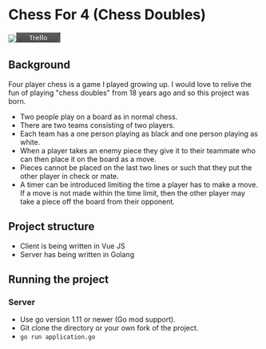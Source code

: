 # Chess For 4 (Chess Doubles)
<a href="https://goreportcard.com/report/github.com/team142/chessfor4"><img src="https://goreportcard.com/badge/github.com/team142/chessfor4" /></a><img src="docs/trello.png" />

## Background

Four player chess is a game I played growing up. I would love to relive the fun of playing "chess doubles" from 18 years ago and so this project was born.

- Two people play on a board as in normal chess.
- There are two teams consisting of two players.
- Each team has a one person playing as black and one person playing as white.
- When a player takes an enemy piece they give it to their teammate who can then place it on the board as a move.
- Pieces cannot be placed on the last two lines or such that they put the other player in check or mate.
- A timer can be introduced limiting the time a player has to make a move. If a move is not made within the time limit, then the other player may take a piece off the board from their opponent.



## Project structure

- Client is being written in Vue JS
- Server has being written in Golang

## Running the project

### Server
- Use go version 1.11 or newer (Go mod support).
- Git clone the directory or your own fork of the project.
- `go run application.go`


